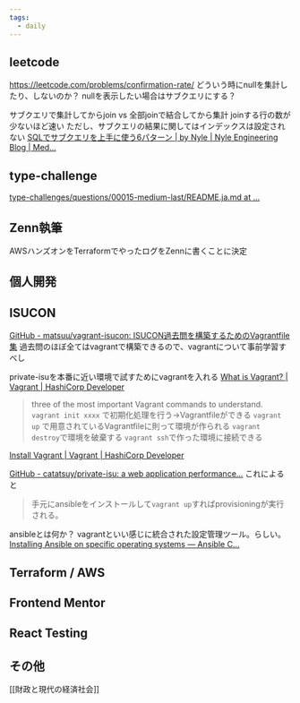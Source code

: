 ```yaml
---
tags:
  - daily
---
```

## leetcode
https://leetcode.com/problems/confirmation-rate/
どういう時にnullを集計したり、しないのか？
nullを表示したい場合はサブクエリにする？

サブクエリで集計してからjoin vs 全部joinで結合してから集計
joinする行の数が少ないほど速い
ただし、サブクエリの結果に関してはインデックスは設定されない
[SQLでサブクエリを上手に使う6パターン | by Nyle | Nyle Engineering Blog | Med...](https://medium.com/nyle-engineering-blog/sql%E3%81%A7%E3%82%B5%E3%83%96%E3%82%AF%E3%82%A8%E3%83%AA%E3%82%92%E4%B8%8A%E6%89%8B%E3%81%AB%E4%BD%BF%E3%81%866%E3%83%91%E3%82%BF%E3%83%BC%E3%83%B3-bae5ae35b962)

## type-challenge
[type-challenges/questions/00015-medium-last/README.ja.md at ...](https://github.com/type-challenges/type-challenges/blob/main/questions/00015-medium-last/README.ja.md)

## Zenn執筆
AWSハンズオンをTerraformでやったログをZennに書くことに決定

## 個人開発


## ISUCON
[GitHub - matsuu/vagrant-isucon: ISUCON過去問を構築するためのVagrantfile集](https://github.com/matsuu/vagrant-isucon)
過去問のほぼ全てはvagrantで構築できるので、vagrantについて事前学習すべし

private-isuを本番に近い環境で試すためにvagrantを入れる
[What is Vagrant? | Vagrant | HashiCorp Developer](https://developer.hashicorp.com/vagrant/tutorials/getting-started/getting-started-index)
> three of the most important Vagrant commands to understand.
`vagrant init xxxx` で初期化処理を行う→Vagrantfileができる
`vagrant up` で用意されているVagrantfileに則って環境が作られる
`vagrant destroy`で環境を破棄する
`vagrant ssh`で作った環境に接続できる

[Install Vagrant | Vagrant | HashiCorp Developer](https://developer.hashicorp.com/vagrant/docs/installation)

[GitHub - catatsuy/private-isu: a web application performance...](https://github.com/catatsuy/private-isu)
これによると

> 手元にansibleをインストールして`vagrant up`すればprovisioningが実行される。

ansibleとは何か？
vagrantといい感じに統合された設定管理ツール。らしい。
[Installing Ansible on specific operating systems — Ansible C...](https://docs.ansible.com/ansible/latest/installation_guide/installation_distros.html#id6)

## Terraform / AWS

## Frontend Mentor

## React Testing

## その他
[[財政と現代の経済社会]]